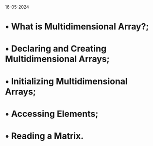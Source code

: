 16-05-2024

# • What is Multidimensional Array?;
# • Declaring and Creating Multidimensional Arrays;
# • Initializing Multidimensional Arrays;
# • Accessing Elements;
# • Reading a Matrix.
